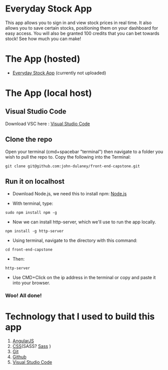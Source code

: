 # Everyday Stock App
This app allows you to sign in and view stock prices in real time. It also allows you to save certain stocks, positioning them on your dashboard for easy access. You will also be granted 100 credits that you can bet towards stock! See how much you can make!

# The App (hosted)
- [Everyday Stock App]()  (currently not uploaded)
# The App (local host)
## Visual Studio Code
Download VSC here : [Visual Studio Code](https://code.visualstudio.com/)

## Clone the repo
Open your terminal (cmd+spacebar "terminal") then navigate to a folder you wish to pull the repo to.
Copy the following into the Terminal:
```
git clone git@github.com:john-dulaney/front-end-capstone.git
```

## Run it on localhost
- Download Node.js, we need this to install npm:
  [Node.js](https://nodejs.org/en/)

- With terminal, type:
```
sudo npm install npm -g
``` 
- Now we can install http-server, which we'll use to run the app locally.
```
npm install -g http-server
``` 

- Using terminal, navigate to the directory with this command:
```
cd front-end-capstone
```
- Then:
```
http-server
``` 

- Use CMD+Click on the ip address in the terminal or copy and paste it into your browser. 

### Woo! All done!

# Technology that I used to build this app
1. [AngularJS](https://angularjs.org/)
1. [CSS](https://www.w3.org/Style/CSS/Overview.en.html)(SASS? [Sass](http://sass-lang.com/) )
1. [Git](https://git-scm.com/)
1. [Github](https://github.com/)
1. [Visual Studio Code](https://code.visualstudio.com/)